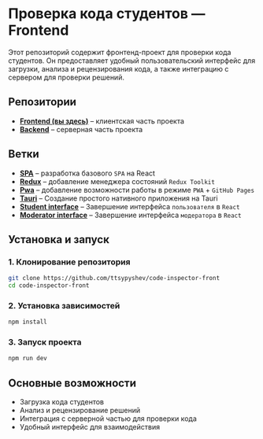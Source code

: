 # Проверка кода студентов — Frontend

Этот репозиторий содержит фронтенд-проект для проверки кода студентов. Он предоставляет удобный пользовательский интерфейс для загрузки, анализа и рецензирования кода, а также интеграцию с сервером для проверки решений.

## Репозитории
- **[Frontend (вы здесь)](https://github.com/ttsypyshev/code-inspector-front)** – клиентская часть проекта
- **[Backend](https://github.com/ttsypyshev/code-inspector-back)** – серверная часть проекта

## Ветки
- **[SPA](https://github.com/ttsypyshev/code-inspector-front/tree/spa)** – разработка базового `SPA` на React
- **[Redux](https://github.com/ttsypyshev/code-inspector-front/tree/redux)** – добавление менеджера состояний `Redux Toolkit`
- **[Pwa](https://github.com/ttsypyshev/code-inspector-front/tree/pwa)** – добавление возможности работы в режиме `PWA` + `GitHub Pages`
- **[Tauri](https://github.com/ttsypyshev/code-inspector-front/tree/tauri)** – Создание простого нативного приложения на Tauri
- **[Student interface](https://github.com/ttsypyshev/code-inspector-front/tree/sender-interface)** – Завершение интерфейса `пользователя` в `React`
- **[Moderator interface](https://github.com/ttsypyshev/code-inspector-front/tree/moder-interface)** – Завершение интерфейса `модератора` в `React`

## Установка и запуск

### 1. Клонирование репозитория
```bash
git clone https://github.com/ttsypyshev/code-inspector-front
cd code-inspector-front
```

### 2. Установка зависимостей
```bash
npm install
```

### 3. Запуск проекта
```bash
npm run dev
```

## Основные возможности
- Загрузка кода студентов
- Анализ и рецензирование решений
- Интеграция с серверной частью для проверки кода
- Удобный интерфейс для взаимодействия

